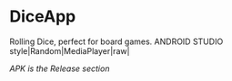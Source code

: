 # DiceApp

Rolling Dice, perfect for board games.
ANDROID STUDIO style|Random|MediaPlayer|raw|

*APK is the Release section*
